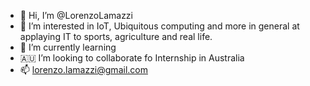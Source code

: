 - 👋 Hi, I’m @LorenzoLamazzi
- 👀 I’m interested in IoT, Ubiquitous computing and more in general at applaying IT to sports, agriculture and real life.
- 🌱 I’m currently learning 
- 🇦🇺 I’m looking to collaborate fo Internship in Australia 
- 📫 lorenzo.lamazzi@gmail.com


